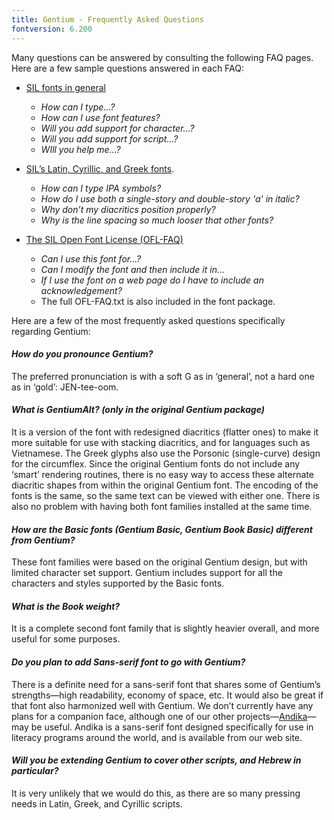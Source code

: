 ```yaml
---
title: Gentium - Frequently Asked Questions
fontversion: 6.200
---
```


Many questions can be answered by consulting the following FAQ pages. Here are a few sample questions answered in each FAQ:

- [SIL fonts in general](https://software.sil.org/fonts/faq)
    - *How can I type...?*
    - *How can I use font features?*
    - *Will you add support for character...?*
    - *Will you add support for script...?*
    - *WIll you help me...?*

- [SIL’s Latin, Cyrillic, and Greek fonts](https://software.sil.org/lcgfonts/faq).
    - *How can I type IPA symbols?*
    - *How do I use both a single-story and double-story 'a' in italic?*
    - *Why don’t my diacritics position properly?*
    - *Why is the line spacing so much looser that other fonts?*

- [The SIL Open Font License (OFL-FAQ)](https://openfontlicense.org/ofl-faq)
    - *Can I use this font for...?*
    - *Can I modify the font and then include it in...*
    - *If I use the font on a web page do I have to include an acknowledgement?*
    - The full OFL-FAQ.txt is also included in the font package.

Here are a few of the most frequently asked questions specifically regarding Gentium:

#### *How do you pronounce Gentium?*

The preferred pronunciation is with a soft G as in ‘general’, not a hard one as in ‘gold’: JEN-tee-oom.

#### *What is GentiumAlt? (only in the original Gentium package)*

It is a version of the font with redesigned diacritics (flatter ones) to make it more suitable for use with stacking diacritics, and for languages such as Vietnamese. The Greek glyphs also use the Porsonic (single-curve) design for the circumflex. Since the original Gentium fonts do not include any ‘smart’ rendering routines, there is no easy way to access these alternate diacritic shapes from within the original Gentium font. The encoding of the fonts is the same, so the same text can be viewed with either one. There is also no problem with having both font families installed at the same time.

#### *How are the Basic fonts (Gentium Basic, Gentium Book Basic) different from Gentium?*

These font families were based on the original Gentium design, but with limited character set support. Gentium includes support for all the characters and styles supported by the Basic fonts.

#### *What is the Book weight?*

It is a complete second font family that is slightly heavier overall, and more useful for some purposes. 

#### *Do you plan to add Sans-serif font to go with Gentium?*

There is a definite need for a sans-serif font that shares some of Gentium’s strengths—high readability, economy of space, etc. It would also be great if that font also harmonized well with Gentium. We don’t currently have any plans for a companion face, although one of our other projects—[Andika](https://software.sil.org/andika/)—may be useful. Andika is a sans-serif font designed specifically for use in literacy programs around the world, and is available from our web site.

#### *Will you be extending Gentium to cover other scripts, and Hebrew in particular?*

It is very unlikely that we would do this, as there are so many pressing needs in Latin, Greek, and Cyrillic scripts.
